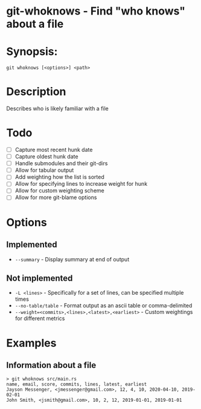 # git-whoknows - Find "who knows" about a file

# Synopsis:
`git whoknows [<options>] <path>`

# Description

Describes who is likely familiar with a file

# Todo

* [ ] Capture most recent hunk date
* [ ] Capture oldest hunk date
* [ ] Handle submodules and their git-dirs
* [ ] Allow for tabular output
* [ ] Add weighting how the list is sorted
* [ ] Allow for specifying lines to increase weight for hunk
* [ ] Allow for custom weighting scheme
* [ ] Allow for more git-blame options

# Options

## Implemented
* `--summary` - Display summary at end of output

## Not implemented
* `-L <lines>` - Specifically for a set of lines, can be specified multiple times
* `--no-table/table` - Format output as an ascii table or comma-delimited
* `--weight=<commits>,<lines>,<latest>,<earliest>` - Custom weightings for different metrics

# Examples

## Information about a file

```
> git whoknows src/main.rs
name, email, score, commits, lines, latest, earliest
Jayson Messenger, <jmessenger@gmail.com>, 12, 4, 10, 2020-04-10, 2019-02-01
John Smith, <jsmith@gmail.com>, 10, 2, 12, 2019-01-01, 2019-01-01
```
